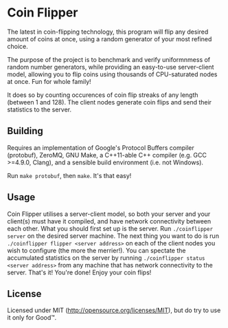 Coin Flipper
============

The latest in coin-flipping technology, this program will flip any desired amount of coins at once, using a random generator of your most refined choice.

The purpose of the project is to benchmark and verify uniformnmess of random number generators, while providing an easy-to-use server-client model, allowing you to flip coins using thousands of CPU-saturated nodes at once. Fun for whole family!

It does so by counting occurences of coin flip streaks of any length (between 1 and 128). The client nodes generate coin flips and send their statistics to the server.

Building
--------

Requires an implementation of Google's Protocol Buffers compiler (protobuf), ZeroMQ, GNU Make, a C++11-able C++ compiler (e.g. GCC >=4.9.0, Clang), and a sensible build environment (i.e. not Windows).

Run `make protobuf`, then `make`. It's that easy!

Usage
-----

Coin Flipper utilises a server-client model, so both your server and your client(s) must have it compiled, and have network connectivity between each other.
What you should first set up is the server. Run `./coinflipper server` on the desired server machine.
The next thing you want to do is run `./coinflipper flipper <server address>` on each of the client nodes you wish to configure (the more the merrier!).
You can spectate the accumulated statistics on the server by running `./coinflipper status <server address>` from any machine that has network connectivity to the server.
That's it! You're done! Enjoy your coin flips!

License
-------

Licensed under MIT (http://opensource.org/licenses/MIT), but do try to use it only for Good&trade;.
